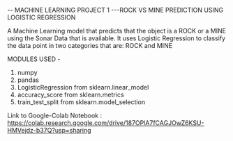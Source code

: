-- MACHINE LEARNING PROJECT 1
---ROCK VS MINE PREDICTION USING LOGISTIC REGRESSION

A Machine Learning model that predicts that the object is a ROCK or a MINE using the Sonar Data that is available. It uses Logistic Regression to classify the data point in two categories that are: 
ROCK and MINE


MODULES USED -
1. numpy
2. pandas
3. LogisticRegression from sklearn.linear_model
4. accuracy_score from sklearn.metrics
5. train_test_split from sklearn.model_selection

Link to Google-Colab Notebook : https://colab.research.google.com/drive/187OPlA7fCAGJOwZ6KSU-HMVejdz-b37Q?usp=sharing
